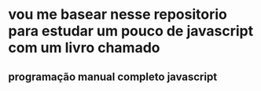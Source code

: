 # vou me basear nesse repositorio para estudar um pouco de javascript com um livro  chamado 
## programação manual completo javascript
